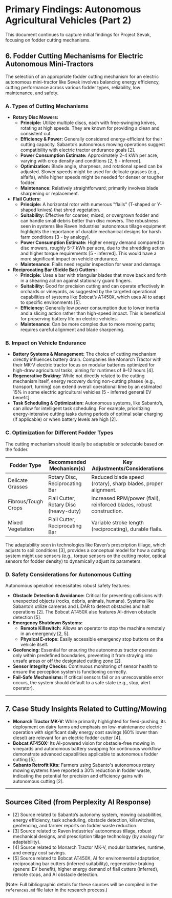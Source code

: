 # Primary Findings: Autonomous Agricultural Vehicles (Part 2)

This document continues to capture initial findings for Project Sevak, focusing on fodder cutting mechanisms.

## 6. Fodder Cutting Mechanisms for Electric Autonomous Mini-Tractors

The selection of an appropriate fodder cutting mechanism for an electric autonomous mini-tractor like Sevak involves balancing energy efficiency, cutting performance across various fodder types, reliability, low maintenance, and safety.

### A. Types of Cutting Mechanisms

*   **Rotary Disc Mowers:**
    *   **Principle:** Utilize multiple discs, each with free-swinging knives, rotating at high speeds. They are known for providing a clean and consistent cut.
    *   **Efficiency & Power:** Generally considered energy-efficient for their cutting capacity. Sabanto’s autonomous mowing operations suggest compatibility with electric tractor endurance goals [2].
    *   **Power Consumption Estimate:** Approximately 2–4 kWh per acre, varying with crop density and conditions [2, 5 - inferred].
    *   **Optimization:** Blade angle, sharpness, and rotational speed can be adjusted. Slower speeds might be used for delicate grasses (e.g., alfalfa), while higher speeds might be needed for denser or tougher fodder.
    *   **Maintenance:** Relatively straightforward; primarily involves blade sharpening or replacement.
*   **Flail Cutters:**
    *   **Principle:** A horizontal rotor with numerous "flails" (T-shaped or Y-shaped knives) that shred vegetation.
    *   **Suitability:** Effective for coarser, mixed, or overgrown fodder and can handle small debris better than disc mowers. The robustness seen in systems like Raven Industries’ autonomous tillage equipment highlights the importance of durable mechanical designs for harsh farm conditions [3 - by analogy].
    *   **Power Consumption Estimate:** Higher energy demand compared to disc mowers, roughly 5–7 kWh per acre, due to the shredding action and higher torque requirements [5 - inferred]. This would have a more significant impact on vehicle endurance.
    *   **Maintenance:** Flails need regular inspection for wear and damage.
*   **Reciprocating Bar (Sickle Bar) Cutters:**
    *   **Principle:** Uses a bar with triangular blades that move back and forth in a shearing action against stationary guard fingers.
    *   **Suitability:** Good for precision cutting and can operate effectively in orchards or vineyards, as suggested by the targeted operational capabilities of systems like Bobcat’s AT450X, which uses AI to adapt to specific environments [5].
    *   **Efficiency:** Generally low power consumption due to lower inertia and a slicing action rather than high-speed impact. This is beneficial for preserving battery life on electric vehicles.
    *   **Maintenance:** Can be more complex due to more moving parts; requires careful alignment and blade sharpening.

### B. Impact on Vehicle Endurance

*   **Battery Systems & Management:** The choice of cutting mechanism directly influences battery drain. Companies like Monarch Tractor with their MK-V electric tractor focus on modular batteries optimized for high-draw agricultural tasks, aiming for runtimes of 8–12 hours [4].
*   **Regenerative Braking:** While not directly related to the cutting mechanism itself, energy recovery during non-cutting phases (e.g., transport, turning) can extend overall operational time by an estimated 15% in some electric agricultural vehicles [5 - inferred general EV benefit].
*   **Task Scheduling & Optimization:** Autonomous systems, like Sabanto’s, can allow for intelligent task scheduling. For example, prioritizing energy-intensive cutting tasks during periods of optimal solar charging (if applicable) or when battery levels are high [2].

### C. Optimization for Different Fodder Types

The cutting mechanism should ideally be adaptable or selectable based on the fodder.

| Fodder Type        | Recommended Mechanism(s) | Key Adjustments/Considerations                                  |
|--------------------|--------------------------|-----------------------------------------------------------------|
| Delicate Grasses   | Rotary Disc, Reciprocating Bar | Reduced blade speed (rotary), sharp blades, proper alignment. |
| Fibrous/Tough Crops| Flail Cutter, Rotary Disc (heavy-duty) | Increased RPM/power (flail), reinforced blades, robust construction. |
| Mixed Vegetation   | Flail Cutter, Reciprocating Bar | Variable stroke length (reciprocating), durable flails.         |

The adaptability seen in technologies like Raven’s prescription tillage, which adjusts to soil conditions [3], provides a conceptual model for how a cutting system might use sensors (e.g., torque sensors on the cutting motor, optical sensors for fodder density) to dynamically adjust its parameters.

### D. Safety Considerations for Autonomous Cutting

Autonomous operation necessitates robust safety features:

*   **Obstacle Detection & Avoidance:** Critical for preventing collisions with unexpected objects (rocks, debris, animals, humans). Systems like Sabanto’s utilize cameras and LiDAR to detect obstacles and halt operations [2]. The Bobcat AT450X also features AI-driven obstacle detection [5].
*   **Emergency Shutdown Systems:**
    *   **Remote Killswitch:** Allows an operator to stop the machine remotely in an emergency [2, 5].
    *   **Physical E-stops:** Easily accessible emergency stop buttons on the vehicle itself.
*   **Geofencing:** Essential for ensuring the autonomous tractor operates only within predefined boundaries, preventing it from straying into unsafe areas or off the designated cutting zone [2].
*   **Sensor Integrity Checks:** Continuous monitoring of sensor health to ensure the perception system is functioning correctly.
*   **Fail-Safe Mechanisms:** If critical sensors fail or an unrecoverable error occurs, the system should default to a safe state (e.g., stop, alert operator).

---

## 7. Case Study Insights Related to Cutting/Mowing

*   **Monarch Tractor MK-V:** While primarily highlighted for feed-pushing, its deployment on dairy farms and emphasis on low-maintenance electric operation with significant daily energy cost savings (60% lower than diesel) are relevant for an electric fodder cutter [4].
*   **Bobcat AT450X:** Its AI-powered vision for obstacle-free mowing in vineyards and autonomous battery swapping for continuous workflow demonstrate advanced capabilities applicable to autonomous fodder cutting [5].
*   **Sabanto Retrofit Kits:** Farmers using Sabanto's autonomous rotary mowing systems have reported a 30% reduction in fodder waste, indicating the potential for precision and efficiency gains with autonomous cutting [2].

---

## Sources Cited (from Perplexity AI Response)

*   [2] Source related to Sabanto’s autonomy system, mowing capabilities, energy efficiency, task scheduling, obstacle detection, killswitches, geofencing, and farmer reports on fodder waste reduction.
*   [3] Source related to Raven Industries’ autonomous tillage, robust mechanical designs, and prescription tillage technology (by analogy for adaptability).
*   [4] Source related to Monarch Tractor MK-V, modular batteries, runtime, and energy cost savings.
*   [5] Source related to Bobcat AT450X, AI for environmental adaptation, reciprocating bar cutters (inferred suitability), regenerative braking (general EV benefit), higher energy demand of flail cutters (inferred), remote stops, and AI obstacle detection.

(Note: Full bibliographic details for these sources will be compiled in the `references.md` file later in the research process.)